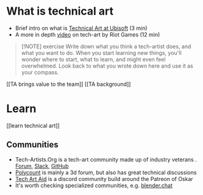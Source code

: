 # What is technical art
- Brief intro on what is [Technical Art at Ubisoft](https://www.youtube.com/watch?v=mJCkPqpn_Zk) (3 min)
- A more in depth [video](https://www.youtube.com/watch?v=kr7XYXMM7-U) on tech-art by Riot Games (12 min)

> [!NOTE] exercise
> Write down what you think a tech-artist does, and what you want to do. 
> When you start learning new things, you'll wonder where to start, what to learn, and might even feel overwhelmed. Look back to what you wrote down here and use it as your compass. 

[[TA brings value to the team]]
[[TA background]]

# Learn
[[learn technical art]]

## Communities
- Tech-Artists.Org is a tech-art community made up of industry veterans . [Forum](https://discourse.techart.online/), [Slack](http://tech-artists.slack.com), [GitHub](https://github.com/techartorg) 
- [Polycount](https://polycount.com/forum) is mainly a 3d forum, but also has great technical discussions
- [Tech Art Aid](https://discord.gg/djqmHUbYSk) is a discord community build around the Patreon of Oskar
- It's worth checking specialized communities, e.g. [blender.chat](https://blender.chat)